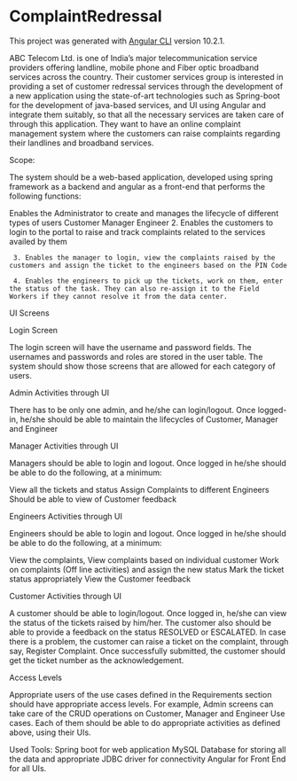 # ComplaintRedressal

This project was generated with [Angular CLI](https://github.com/angular/angular-cli) version 10.2.1.

ABC Telecom Ltd. is one of India’s major telecommunication service providers offering landline, mobile phone and Fiber optic broadband services across the country. Their customer services group is interested in providing a set of customer redressal services through the development of a new application using the state-of-art technologies such as Spring-boot for the development of java-based services, and UI using Angular and integrate them suitably, so that all the necessary services are taken care of through this application. They want to have an online complaint management system where the customers can raise complaints regarding their landlines and broadband services.

Scope:

The system should be a web-based application, developed using spring framework as a backend and angular as a front-end that performs the following functions:

Enables the Administrator to create and manages the lifecycle of different types of users
Customer
Manager
Engineer
     2. Enables the customers to login to the portal to raise and track complaints related to the services availed by them

     3. Enables the manager to login, view the complaints raised by the customers and assign the ticket to the engineers based on the PIN Code

     4. Enables the engineers to pick up the tickets, work on them, enter the status of the task. They can also re-assign it to the Field Workers if they cannot resolve it from the data center.


UI Screens

Login Screen

The login screen will have the username and password fields. The usernames and passwords and roles are stored in the user table. The system should show those screens that are allowed for each category of users.

 

Admin Activities through UI

There has to be only one admin, and he/she can login/logout. Once logged-in, he/she should be able to maintain the lifecycles of Customer, Manager and Engineer

 

Manager Activities through UI

Managers should be able to login and logout. Once logged in he/she should be able to do the following, at a minimum:

View all the tickets and status
Assign Complaints to different Engineers
Should be able to view of Customer feedback
 

Engineers Activities through UI

Engineers should be able to login and logout. Once logged in he/she should be able to do the following, at a minimum:

View the complaints,
View complaints based on individual customer
Work on complaints (Off line activities) and assign the new status
Mark the ticket status appropriately
View the Customer feedback
 

Customer Activities through UI

A customer should be able to login/logout. Once logged in, he/she can view the status of the tickets raised by him/her. The customer also should be able to provide a feedback on the status RESOLVED or ESCALATED. In case there is a problem, the customer can raise a ticket on the complaint, through say, Register Complaint. Once successfully submitted, the customer should get the ticket number as the acknowledgement.

 

Access Levels

Appropriate users of the use cases defined in the Requirements section should have appropriate access levels. For example, Admin screens can take care of the CRUD operations on Customer, Manager and Engineer Use cases. Each of them should be able to do appropriate activities as defined above, using their UIs.


Used Tools:
Spring boot for web application
MySQL Database for storing all the data and appropriate JDBC driver for connectivity
Angular for Front End for all UIs.


